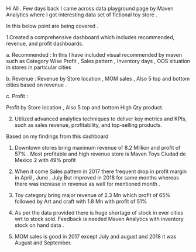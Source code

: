 Hi All . Few days back I came across data playground page by Maven Analytics where I got interesting data set of fictional toy store .

In this below point are being covered .



1.Created a comprehensive dashboard which includes recommended, revenue, and profit dashboards.

a. Recommended : In this I have included visual recommended by maven such as Category Wise Profit , Sales pattern , Inventory days , OOS situation in stores in particular cities 

b. Revenue : Revenue by Store location , MOM sales , Also 5 top and bottom cities based on revenue .

c. Profit : 

Profit by Store location , Also 5 top and bottom High Qty product.   



2. Utilized advanced analytics techniques to deliver key metrics and KPIs, such as sales revenue, profitability, and top-selling products.



Based on my findings from this dashboard 

1. Downtown stores bring maximum revenue of 8.2 Million and profit of 57% . Most profitable and high revenue store is Maven Toys Ciudad de Mexico 2 with 49% profit 

2. When it come Sales pattern in 2017 there frequent drop in profit margin in April , June , July But improved in 2018 for same months whereas there was increase in revenue as well for mentioned month .

3. Toy category bring major revenue of 2.3 Mn which profit of 65% followed by Art and craft with 1.8 Mn with profit of 51%

4. As per the data provided there is huge shortage of stock in ever cities wrt to stock sold. Feedback is needed Maven Analytics with inventory stock on hand data . 

5. MOM sales is good in 2017 except July and august and 2018 it was August and September.
